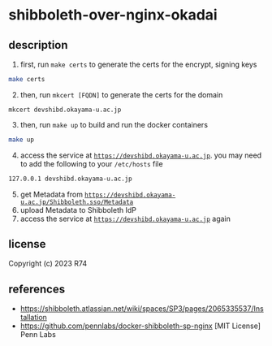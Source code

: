 # shibboleth-over-nginx-okadai

## description

1. first, run `make certs` to generate the certs for the encrypt, signing keys
```bash
make certs
```


2. then, run `mkcert [FQDN]` to generate the certs for the domain
```
mkcert devshibd.okayama-u.ac.jp
```


3. then, run `make up` to build and run the docker containers
```bash
make up
```

4. access the service at [`https://devshibd.okayama-u.ac.jp`](https://devshibd.okayama-u.ac.jp). you may need to add the following to your `/etc/hosts` file
```bash
127.0.0.1 devshibd.okayama-u.ac.jp
```

5. get Metadata from [`https://devshibd.okayama-u.ac.jp/Shibboleth.sso/Metadata`](https://devshibd.okayama-u.ac.jp/Shibboleth.sso/Metadata)
6. upload Metadata to Shibboleth IdP
7. access the service at [`https://devshibd.okayama-u.ac.jp`](https://devshibd.okayama-u.ac.jp) again

## license
Copyright (c) 2023 R74


## references
- https://shibboleth.atlassian.net/wiki/spaces/SP3/pages/2065335537/Installation
- https://github.com/pennlabs/docker-shibboleth-sp-nginx [MIT License] Penn Labs